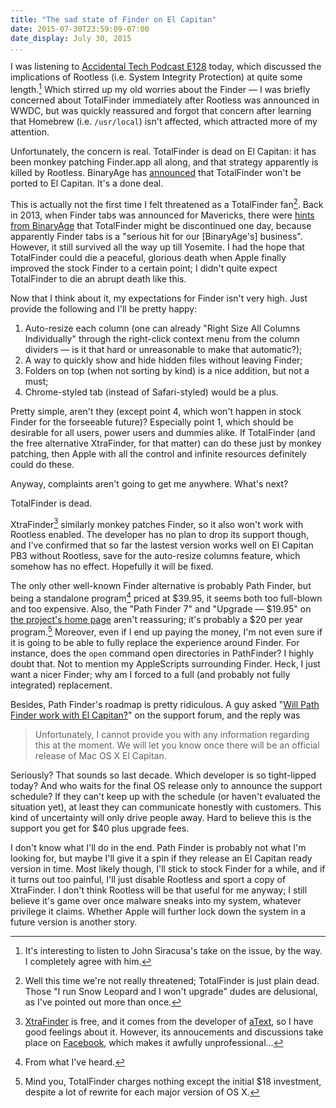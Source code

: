 ```yaml
---
title: "The sad state of Finder on El Capitan"
date: 2015-07-30T23:59:09-07:00
date_display: July 30, 2015
...
```


I was listening to [Accidental Tech Podcast E128](http://atp.fm/episodes/128) today, which discussed the implications of Rootless (i.e. System Integrity Protection) at quite some length.[^1] Which stirred up my old worries about the Finder — I was briefly concerned about TotalFinder immediately after Rootless was announced in WWDC, but was quickly reassured and forgot that concern after learning that Homebrew (i.e. `/usr/local`) isn't affected, which attracted more of my attention.

[^1]: It's interesting to listen to John Siracusa's take on the issue, by the way. I completely agree with him.

Unfortunately, the concern is real. TotalFinder is dead on El Capitan: it has been monkey patching Finder.app all along, and that strategy apparently is killed by Rootless. BinaryAge has [announced](http://blog.binaryage.com/el-capitan-update/) that TotalFinder won't be ported to El Capitan. It's a done deal.

This is actually not the first time I felt threatened as a TotalFinder fan[^2]. Back in 2013, when Finder tabs was announced for Mavericks, there were [hints from BinaryAge](http://discuss.binaryage.com/t/call-for-ideas-what-should-be-the-next-binaryage-product/243) that TotalFinder might be discontinued one day, because apparently Finder tabs is a "serious hit for our [BinaryAge's] business". However, it still survived all the way up till Yosemite. I had the hope that TotalFinder could die a peaceful, glorious death when Apple finally improved the stock Finder to a certain point; I didn't quite expect TotalFinder to die an abrupt death like this.

[^2]: Well this time we're not really threatened; TotalFinder is just plain dead. Those "I run Snow Leopard and I won't upgrade" dudes are delusional, as I've pointed out more than once.

Now that I think about it, my expectations for Finder isn't very high. Just provide the following and I'll be pretty happy:

1. Auto-resize each column (one can already "Right Size All Columns Individually" through the right-click context menu from the column dividers — is it that hard or unreasonable to make that automatic?);
2. A way to quickly show and hide hidden files without leaving Finder;
3. Folders on top (when not sorting by kind) is a nice addition, but not a must;
4. Chrome-styled tab (instead of Safari-styled) would be a plus.

Pretty simple, aren't they (except point 4, which won't happen in stock Finder for the forseeable future)? Especially point 1, which should be desirable for all users, power users and dummies alike. If TotalFinder (and the free alternative XtraFinder, for that matter) can do these just by monkey patching, then Apple with all the control and infinite resources definitely could do these.

Anyway, complaints aren't going to get me anywhere. What's next?

TotalFinder is dead.

XtraFinder[^3] similarly monkey patches Finder, so it also won't work with Rootless enabled. The developer has no plan to drop its support though, and I've confirmed that so far the lastest version works well on El Capitan PB3 without Rootless, save for the auto-resize columns feature, which somehow has no effect. Hopefully it will be fixed.

[^3]: [XtraFinder](http://www.trankynam.com/xtrafinder/) is free, and it comes from the developer of [aText](https://www.trankynam.com/atext/), so I have good feelings about it. However, its annoucements and discussions take place on [Facebook](https://www.facebook.com/XtraFinder), which makes it awfully unprofessional...

The only other well-known Finder alternative is probably Path Finder, but being a standalone program[^4] priced at $39.95, it seems both too full-blown and too expensive. Also, the "Path Finder 7" and "Upgrade — $19.95" on [the project's home page](http://www.cocoatech.com/pathfinder/) aren't reassuring; it's probably a $20 per year program.[^5] Moreover, even if I end up paying the money, I'm not even sure if it is going to be able to fully replace the experience around Finder. For instance, does the `open` command open directories in PathFinder? I highly doubt that. Not to mention my AppleScripts surrounding Finder. Heck, I just want a nicer Finder; why am I forced to a full (and probably not fully integrated) replacement.

[^4]: From what I've heard.

[^5]: Mind you, TotalFinder charges nothing except the initial $18 investment, despite a lot of rewrite for each major version of OS X.

Besides, Path Finder's roadmap is pretty ridiculous. A guy asked "[Will Path Finder work with El Capitan?](http://support.cocoatech.com/discussions/problems/33611-will-path-finder-work-with-el-capitan)" on the support forum, and the reply was

> Unfortunately, I cannot provide you with any information regarding this at the moment. We will let you know once there will be an official release of Mac OS X El Capitan.

Seriously? That sounds so last decade. Which developer is so tight-lipped today? And who waits for the final OS release only to announce the support schedule? If they can't keep up with the schedule (or haven't evaluated the situation yet), at least they can communicate honestly with customers. This kind of uncertainty will only drive people away. Hard to believe this is the support you get for $40 plus upgrade fees.

I don't know what I'll do in the end. Path Finder is probably not what I'm looking for, but maybe I'll give it a spin if they release an El Capitan ready version in time. Most likely though, I'll stick to stock Finder for a while, and if it turns out too painful, I'll just disable Rootless and sport a copy of XtraFinder. I don't think Rootless will be that useful for me anyway; I still believe it's game over once malware sneaks into my system, whatever privilege it claims. Whether Apple will further lock down the system in a future version is another story.
